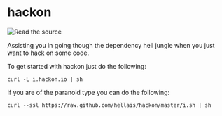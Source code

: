 hackon
======
![Read the source](https://raw.github.com/wiki/hellais/hackon/images/read-the-source.jpg)


Assisting you in going though the dependency hell jungle when you just want to hack on some code.

To get started with hackon just do the following:

    curl -L i.hackon.io | sh

If you are of the paranoid type you can do the following:

    curl --ssl https://raw.github.com/hellais/hackon/master/i.sh | sh

